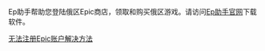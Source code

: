 Ep助手帮助您登陆俄区Epic商店，领取和购买俄区游戏。请访问[Ep助手官网](http://www.epichelper.cn)下载软件。

[无法注册Epic账户解决方法](http://www.epichelper.cn/solution)
